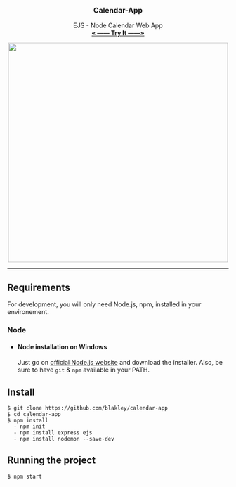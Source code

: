 <br />
<p align="center">
  <h3 align="center"> Calendar-App </h3>

  <p align="center">
      EJS - Node Calendar Web App <br />
    <a href="https://blakley.github.io/CodePunch/"><strong>« —— Try It  ——»</strong></a>
    <br />
  </p>
</p>

<p align="center">
  <img src="https://media.giphy.com/media/7Piyv2xtfPYBKB4vTt/giphy.gif" width=500>
</p>

---
## Requirements

For development, you will only need Node.js, npm, installed in your environement.

### Node
- #### Node installation on Windows

  Just go on [official Node.js website](https://nodejs.org/) and download the installer.
Also, be sure to have `git` & `npm` available in your PATH.

## Install

    $ git clone https://github.com/blakley/calendar-app
    $ cd calendar-app
    $ npm install
      - npm init
      - npm install express ejs
      - npm install nodemon --save-dev

## Running the project

    $ npm start
